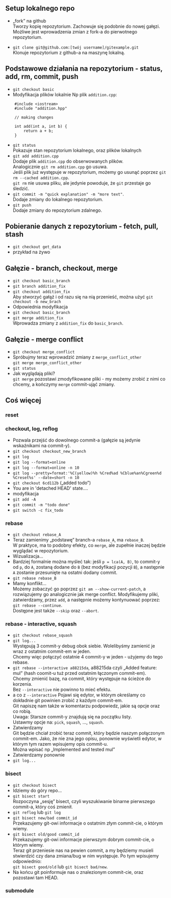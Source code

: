 ## Setup lokalnego repo
* „fork” na github  
    Tworzy kopię repozytorium. Zachowuje się podobnie do nowej gałęzi.
    Możliwe jest wprowadzenia zmian z fork-a
    do pierwotnego repozytorium.

* `git clone git@github.com:[twój username]/gitexample.git`  
    Klonuje repozytorium z github-a na maszynę lokalną.

## Podstawowe działania na repozytorium - status, add, rm, commit, push
* `git checkout basic`
* Modyfikacja plików lokalnie
Np plik `addition.cpp`:
```
    #include <iostream>
    #include "addition.hpp"

    // making changes

    int add(int a, int b) {
        return a + b;
    }
```
* `git status`  
Pokazuje stan repozytorium lokalnego, oraz plików lokalnych
* `git add addition.cpp`  
Dodaje plik `addition.cpp` do obserwowanych plików.  
Analogicznie `git rm addition.cpp` go usuwa.  
Jeśli plik już występuje w repozytorium, możemy go usunąć poprzez `git rm --cached addition.cpp`.  
`git rm` nie usuwa pliku, ale jedynie powoduje, że `git` przestaje go śledzić.
* `git commit -m "quick explanation" -m "more text"`.  
Dodaje zmiany do lokalnego repozytorium.
* `git push`  
Dodaje zmiany do repozytorium zdalnego.

## Pobieranie danych z repozytorium - fetch, pull, stash
* `git checkout get_data`
* przykład na żywo

## Gałęzie - branch, checkout, merge
* `git checkout basic_branch`
* `git branch addition_fix`
* `git checkout addition_fix`  
Aby stworzyć gałąź i od razu się na nią przenieść, można użyć
`git checkout -b new_brach`  
* Odpowiednia modyfikacja
* `git checkout basic_branch`
* `git merge addition_fix`  
Wprowadza zmiany z `addition_fix` do `basic_branch`.

## Gałęzie - merge conflict
* `git checkout merge_conflict`
* Spróbujmy teraz wprowadzić zmiany z `merge_conflict_other`  
`git merge merge_conflict_other`
* `git status`
* Jak wyglądają pliki?  
`git merge` pozostawi zmodyfikowane pliki - my możemy zrobić z nimi co chcemy, a 
kończymy `merge` commit-ująć zmiany.



## Coś więcej

### reset

### checkout, log, reflog
* Pozwala przejść do dowolnego commit-a (gałęzie są jedynie wskaźnikami na commit-y).
* `git checkout checkout_new_branch`
* `git log`
* `git log --format=online`
* `git log --format=online -n 10`
* `git log --pretty=format:'%C(yellow)%h %Cred%ad %Cblue%an%Cgreen%d %Creset%s' --date=short -n 10`
* `git checkout 6cd112b` („added todo”)
* You are in 'detached HEAD' state....
* modyfikacja 
* `git add -A`
* `git commit -m "todo done"`
* `git switch -c fix_todo`

### rebase
* `git checkout rebase_A`
* Teraz zamienimy „podstawę” branch-a `rebase_A`, ma `rebase_B`.  
W praktyce, ma to podobny efekty, co `merge`, ale zupełnie inaczej będzie wyglądać w repozytorium.  
* Wizualizacja...  
* Bardziej formalnie można myśleć tak: jeśli `p = lca(A, B)`, to commit-y od `p`, do `A`, zostaną
dodane do `B` (bez modyfikacji pozycji `B`), a następnie `A` zostanie przesunięte na ostatni dodany commit. 
* `git rebase rebase_B`
* Mamy konflikt...  
Możemy zobaczyć go poprzez `git am --show-current-patch`, a rozwiązujemy go analogicznie jak merge conflict. Modyfikujemy pliki, zatwierdzamy, przez `add`, a następnie możemy kontynuować poprzez:
`git rebase --continue`.  
Dostępne jest także `--skip` oraz `--abort`.

### rebase - interactive, squash
* `git checkout rebase_squash`
* `git log...`  
Występują 3 commit-y debug obok siebie. Wolelibyśmy zamienić je wraz z ostatnim commit-em w jeden.  
Chcemy więc połączyć ostatnie 4 commit-y w jeden - użyjemy do tego rebase.
* `git rebase --interactive a88215da`, a88215da czyli „Added feature: mul” (hash coomit-u tuż przed ostatnim łączonym commit-em).  
Chcemy zmienić bazę, na commit, który występuje na ścieżce do korzenia.  
Bez `--interactive` nie powinno to mieć efektu.
* a co z `--interactive`
Pojawi się edytor, w którym określamy co dokładnie git powinien zrobić z każdym commit-em.  
Git napiszę nam także w komentarzu podpowiedz, jakie są opcje oraz co robią.  
Uwaga: Starsze commit-y znajdują się na początku listy.  
Ustawmy opcje na: `pick`, `squash`, ..., `squash`.
* Zatwierdzamy  
Git będzie chciał zrobić teraz commit, który będzie naszym połączonym commit-em. Jako, że nie zna jego opisu, ponownie wyświetli edytor, w którym tym razem wpisujemy opis commit-u.  
Można wpisać np „Implemented and tested mul”
* Zatwierdzamy ponownie
* `git log...`

### bisect
* `git checkout bisect`
* Idziemy do góry repo...
* `git bisect start`  
Rozpoczyna „sesję” bisect, czyli wyszukiwanie binarne pierwszego commit-a, który coś zmienił.
* `git reflog` lub `git log`
* `git bisect new/bad commit_id`  
Przekazujemy git-owi informacje o ostatnim złym commit-cie, o którym wiemy.
* `git bisect old/good commit_id`  
Przekazujemy git-owi informacje pierwszym dobrym commit-cie, o którym wiemy.  
Teraz git przeniesie nas na pewien commit, a my będziemy musieli stwierdzić czy dana zmiana/bug
w nim występuje. Po tym wpisujemy odpowiednio:  
`git bisect good/old` lub `git bisect bad/new`.
* Na końcu git poinformuje nas o znalezionym commit-cie, oraz pozostawi tam HEAD.

### submodule